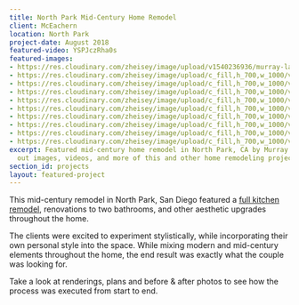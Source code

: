 ```yaml
---
title: North Park Mid-Century Home Remodel
client: McEachern
location: North Park
project-date: August 2018
featured-video: YSPJczRha0s
featured-images:
- https://res.cloudinary.com/zheisey/image/upload/v1540236936/murray-lampert/mceachern/mceachern-kitchen-rendering-1.jpg
- https://res.cloudinary.com/zheisey/image/upload/c_fill,h_700,w_1000/v1540494473/murray-lampert/mceachern/mceachern-kitchen-after-7.jpg
- https://res.cloudinary.com/zheisey/image/upload/c_fill,h_700,w_1000/v1540494473/murray-lampert/mceachern/mceachern-kitchen-after-1.jpg
- https://res.cloudinary.com/zheisey/image/upload/c_fill,h_700,w_1000/v1540494473/murray-lampert/mceachern/mceachern-kitchen-after-5.jpg
- https://res.cloudinary.com/zheisey/image/upload/c_fill,h_700,w_1000/v1540494473/murray-lampert/mceachern/mceachern-kitchen-after-4.jpg
- https://res.cloudinary.com/zheisey/image/upload/c_fill,h_700,w_1000/v1540494473/murray-lampert/mceachern/mceachern-kitchen-after-6.jpg
- https://res.cloudinary.com/zheisey/image/upload/c_fill,h_700,w_1000/v1540494473/murray-lampert/mceachern/mceachern-master-after-1.jpg
- https://res.cloudinary.com/zheisey/image/upload/c_fill,h_700,w_1000/v1540494473/murray-lampert/mceachern/mceachern-master-after-6.jpg
- https://res.cloudinary.com/zheisey/image/upload/c_fill,h_700,w_1000/v1540494473/murray-lampert/mceachern/mceachern-bathroom-after-3.jpg
- https://res.cloudinary.com/zheisey/image/upload/c_fill,h_700,w_1000/v1540494473/murray-lampert/mceachern/mceachern-bathroom-after-1.jpg
excerpt: Featured mid-century home remodel in North Park, CA by Murray Lampert. Check
  out images, videos, and more of this and other home remodeling projects in San Diego.
section_id: projects
layout: featured-project
---
```


This mid-century remodel in North Park, San Diego featured a [full kitchen remodel](/san-diego-kitchen-remodeling-services), renovations to two bathrooms, and other aesthetic upgrades throughout the home.

The clients were excited to experiment stylistically, while incorporating their own personal style into the space. While mixing modern and mid-century elements throughout the home, the end result was exactly what the couple was looking for.

Take a look at renderings, plans and before & after photos to see how the process was executed from start to end.
